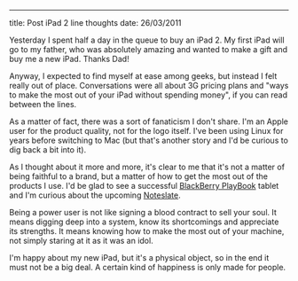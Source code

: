 --- 
title: Post iPad 2 line thoughts
date: 26/03/2011

Yesterday I spent half a day in the queue to buy an iPad 2. My first iPad will go to my father, who was absolutely amazing and wanted to make a gift and buy me a new iPad. Thanks Dad!

Anyway, I expected to find myself at ease among geeks, but instead I felt really out of place.
Conversations were all about 3G pricing plans and "ways to make the most out of your iPad without spending money", if you can read between the lines.

As a matter of fact, there was a sort of fanaticism I don't share. I'm an Apple user for the product quality, not for the logo itself. I've been using Linux for years before switching to Mac (but that's another story and I'd be curious to dig back a bit into it).

As I thought about it more and more, it's clear to me that it's not a matter of being faithful to a brand, but a matter of how to get the most out of the products I use. I'd be glad to see a successful [BlackBerry PlayBook](http://us.blackberry.com/playbook-tablet/) tablet and I'm curious about the upcoming [Noteslate](http://www.noteslate.com/).

Being a power user is not like signing a blood contract to sell your soul. It means digging deep into a system, know its shortcomings and appreciate its strengths. It means knowing how to make the most out of your machine, not simply staring at it as it was an idol.

I'm happy about my new iPad, but it's a physical object, so in the end it must not be a big deal. A certain kind of happiness is only made for people.